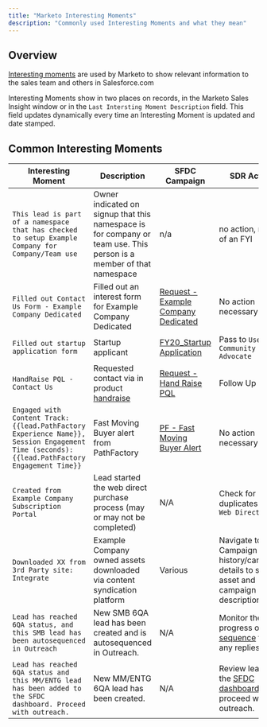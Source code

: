 ```yaml
---
title: "Marketo Interesting Moments"
description: "Commonly used Interesting Moments and what they mean"
---
```


## Overview

[Interesting moments](https://experienceleague.adobe.com/docs/marketo/using/product-docs/marketo-sales-insight/msi-for-salesforce/features/tabs-in-the-msi-panel/interesting-moments/using-interesting-moments.html?lang=en) are used by Marketo to show relevant information to the sales team and others in Salesforce.com

Interesting Moments show in two places on records, in the Marketo Sales Insight window or in the `Last Intersting Moment Description` field. This field updates dynamically every time an Interesting Moment is updated and date stamped.

## Common Interesting Moments

|Interesting Moment|Description|SFDC Campaign|SDR Action|
|-----------|--------------|------------|----------|
|`This lead is part of a namespace that has checked to setup Example Company for Company/Team use`|Owner indicated on signup that this namespace is for company or team use. This person is a member of that namespace|n/a|no action, more of an FYI|
|`Filled out Contact Us Form - Example Company Dedicated`|Filled out an interest form for Example Company Dedicated|[Request - Example Company Dedicated](https://example_company.my.salesforce.com/7018X000001lp32?srPos=0&srKp=701)|No action necessary|
|`Filled out startup application form`|Startup applicant|[FY20_Startup Application](https://example_company.my.salesforce.com/7014M000001lkwy?srPos=0&srKp=701)|Pass to `User: Community Advocate`|
|`HandRaise PQL - Contact Us`|Requested contact via in product [handraise](/handbook/product/product-principles/)|[Request - Hand Raise PQL](https://example_company.my.salesforce.com/7014M000001viyX?srPos=0&srKp=701)|Follow Up|
|`Engaged with Content Track: {{lead.PathFactory Experience Name}}, Session Engagement Time (seconds): {{lead.PathFactory Engagement Time}}`| Fast Moving Buyer alert from PathFactory |[PF - Fast Moving Buyer Alert](https://example_company.my.salesforce.com/7014M000001derO?srPos=0&srKp=701)| No action necessary|
|`Created from Example Company Subscription Portal`|Lead started the web direct purchase process (may or may not be completed)|N/A|Check for duplicates with `Web Direct`|
|`Downloaded XX from 3rd Party site: Integrate`| Example Company owned assets downloaded via content syndication platform|Various|Navigate to Campaign history/campaign details to see the asset and campaign description|
|`Lead has reached 6QA status, and this SMB lead has been autosequenced in Outreach`| New SMB 6QA lead has been created and is autosequenced in Outreach. | N/A| Monitor the progress of the [sequence](https://web.outreach.io/sequences/13896/overview) for any replies. |
|`Lead has reached 6QA status and this MM/ENTG lead has been added to the SFDC dashboard. Proceed with outreach.` | New MM/ENTG 6QA lead has been created.| N/A|  Review leads in the [SFDC dashboard](https://example_company.my.salesforce.com/01ZPL000000kAPN) and proceed with outreach.|
